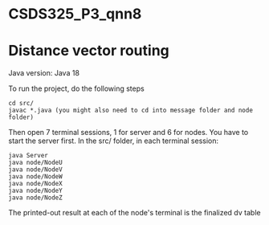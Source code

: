 # CSDS325_P3_qnn8
# Distance vector routing

Java version: Java 18

To run the project, do the following steps

    cd src/
    javac *.java (you might also need to cd into message folder and node folder)    

Then open 7 terminal sessions, 1 for server and 6 for nodes.
You have to start the server first.
In the src/ folder, in each terminal session:

    java Server
    java node/NodeU
    java node/NodeV
    java node/NodeW
    java node/NodeX
    java node/NodeY
    java node/NodeZ

The printed-out result at each of the node's terminal is the finalized dv table 
